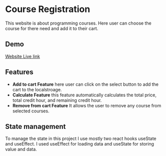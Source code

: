 # Course Registration

This website is about programming courses. Here user can choose the course for there need and add it to their cart.

## Demo
[Website Live link]([https://650544055ed2ae661628cc9c--rainbow-gingersnap-443490.netlify.app/](https://65054a4d0c4f2c68d404bb98--remarkable-pie-773116.netlify.app/))

## Features

- **Add to cart Feature** here user can click on the select button to add the cart to the localstroage. 
- **Calculate Feature** this feature automatically calculates the total price, total credit hour, and remaining credit hour.
- **Remove from cart  Feature** It allows the user to remove any course from selected courses.

## State management 

To manage the state in this project I use mostly two react hooks useState and useEffect. I used useEffect for loading data and useState for storing value and data.
